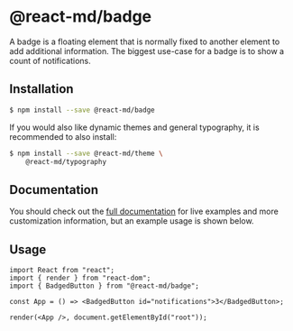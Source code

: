 # @react-md/badge

A badge is a floating element that is normally fixed to another element to add
additional information. The biggest use-case for a badge is to show a count of
notifications.

## Installation

```sh
$ npm install --save @react-md/badge
```

If you would also like dynamic themes and general typography, it is recommended
to also install:

```sh
$ npm install --save @react-md/theme \
    @react-md/typography
```

<!-- DOCS_REMOVE -->

## Documentation

You should check out the
[full documentation](https://react-md.dev/packages/badge/demos) for live
examples and more customization information, but an example usage is shown
below.

<!-- DOCS_REMOVE_END -->

## Usage

```tsx
import React from "react";
import { render } from "react-dom";
import { BadgedButton } from "@react-md/badge";

const App = () => <BadgedButton id="notifications">3</BadgedButton>;

render(<App />, document.getElementById("root"));
```
